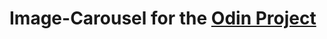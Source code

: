 # Image-Carousel for the [Odin Project](https://www.theodinproject.com/courses/javascript-and-jquery/lessons/creating-an-image-carousel-slider)
